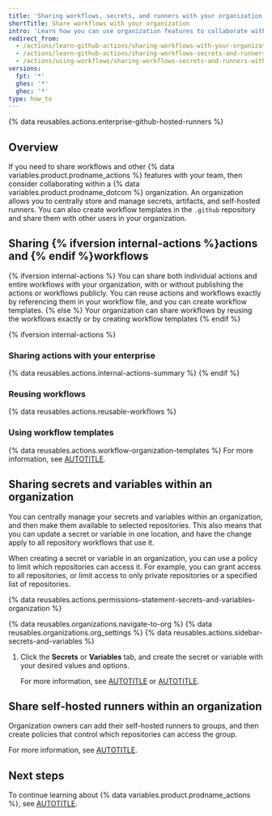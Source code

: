 ```yaml
---
title: 'Sharing workflows, secrets, and runners with your organization'
shortTitle: Share workflows with your organization
intro: 'Learn how you can use organization features to collaborate with your team, by sharing workflow templates, secrets, variables, and self-hosted runners.'
redirect_from:
  - /actions/learn-github-actions/sharing-workflows-with-your-organization
  - /actions/learn-github-actions/sharing-workflows-secrets-and-runners-with-your-organization
  - /actions/using-workflows/sharing-workflows-secrets-and-runners-with-your-organization
versions:
  fpt: '*'
  ghes: '*'
  ghec: '*'
type: how_to
---
```


{% data reusables.actions.enterprise-github-hosted-runners %}

## Overview

If you need to share workflows and other {% data variables.product.prodname_actions %} features with your team, then consider collaborating within a {% data variables.product.prodname_dotcom %} organization. An organization allows you to centrally store and manage secrets, artifacts, and self-hosted runners. You can also create workflow templates in the `.github` repository and share them with other users in your organization.

## Sharing {% ifversion internal-actions %}actions and {% endif %}workflows

{% ifversion internal-actions %}
You can share both individual actions and entire workflows with your organization, with or without publishing the actions or workflows publicly. You can reuse actions and workflows exactly by referencing them in your workflow file, and you can create workflow templates.
{% else %}
Your organization can share workflows by reusing the workflows exactly or by creating workflow templates
{% endif %}

{% ifversion internal-actions %}

### Sharing actions with your enterprise

{% data reusables.actions.internal-actions-summary %}
{% endif %}

### Reusing workflows

{% data reusables.actions.reusable-workflows %}

### Using workflow templates

{% data reusables.actions.workflow-organization-templates %} For more information, see [AUTOTITLE](/actions/using-workflows/creating-starter-workflows-for-your-organization).

## Sharing secrets and variables within an organization

You can centrally manage your secrets and variables within an organization, and then make them available to selected repositories. This also means that you can update a secret or variable in one location, and have the change apply to all repository workflows that use it.

When creating a secret or variable in an organization, you can use a policy to limit which repositories can access it. For example, you can grant access to all repositories, or limit access to only private repositories or a specified list of repositories.

{% data reusables.actions.permissions-statement-secrets-and-variables-organization %}

{% data reusables.organizations.navigate-to-org %}
{% data reusables.organizations.org_settings %}
{% data reusables.actions.sidebar-secrets-and-variables %}
1. Click the **Secrets** or **Variables** tab, and create the secret or variable with your desired values and options.

   For more information, see [AUTOTITLE](/actions/security-guides/using-secrets-in-github-actions#creating-secrets-for-an-organization) or [AUTOTITLE](/actions/learn-github-actions/variables#creating-configuration-variables-for-an-organization).

## Share self-hosted runners within an organization

Organization owners can add their self-hosted runners to groups, and then create policies that control which repositories can access the group.

For more information, see [AUTOTITLE](/actions/hosting-your-own-runners/managing-self-hosted-runners/managing-access-to-self-hosted-runners-using-groups).

## Next steps

To continue learning about {% data variables.product.prodname_actions %}, see [AUTOTITLE](/actions/using-workflows/creating-starter-workflows-for-your-organization).
